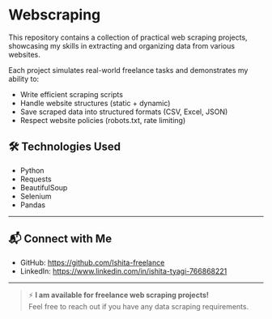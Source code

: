 # Webscraping
This repository contains a collection of practical web scraping projects, showcasing my skills in extracting and organizing data from various websites.

Each project simulates real-world freelance tasks and demonstrates my ability to:
- Write efficient scraping scripts
- Handle website structures (static + dynamic)
- Save scraped data into structured formats (CSV, Excel, JSON)
- Respect website policies (robots.txt, rate limiting)


## 🛠 Technologies Used
- Python
- Requests
- BeautifulSoup
- Selenium
- Pandas

---

## 📬 Connect with Me
- GitHub: https://github.com/Ishita-freelance
- LinkedIn: https://www.linkedin.com/in/ishita-tyagi-766868221

---

> ⚡ **I am available for freelance web scraping projects!**  
> Feel free to reach out if you have any data scraping requirements.
